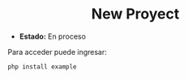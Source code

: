 <h1 align="center"> New Proyect </h1>

- **Estado:** En proceso

Para acceder puede ingresar:

``` php install example ```
